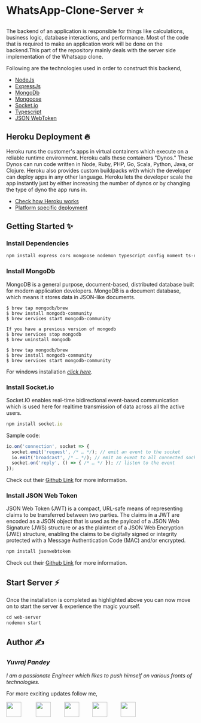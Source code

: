 # WhatsApp-Clone-Server ⭐

The backend of an application is responsible for things like calculations, business logic, database interactions, and performance. Most of the code that is required to make an application work will be done on the backend.This part of the repository mainly deals with the server side implementation of the Whatsapp clone. 

Following are the technologies used in order to construct this backend,
* <a href="https://nodejs.org/">NodeJs</a> 
* <a href="https://expressjs.com/">ExpressJs</a>
* <a href="https://www.mongodb.com/">MongoDb</a>
* <a href="https://mongoosejs.com/">Mongoose</a> 
* <a href="https://socket.io/">Socket.io</a><br> 
* <a href="https://www.typescriptlang.org/">Typescript</a>
* <a href="https://github.com/auth0/node-jsonwebtoken">JSON WebToken</a>

## Heroku Deployment 🔥
Heroku runs the customer's apps in virtual containers which execute on a reliable runtime environment. Heroku calls these containers "Dynos." These Dynos can run code written in Node, Ruby, PHP, Go, Scala, Python, Java, or Clojure. Heroku also provides custom buildpacks with which the developer can deploy apps in any other language. Heroku lets the developer scale the app instantly just by either increasing the number of dynos or by changing the type of dyno the app runs in.

* <a href="https://devcenter.heroku.com/articles/how-heroku-works">Check how Heroku works</a>
* <a href="https://devcenter.heroku.com/categories/deployment">Platform specific deployment</a>

## Getting Started ✨

### Install Dependencies
```js
npm install express cors mongoose nodemon typescript config moment ts-node
```

### Install MongoDb
MongoDB is a general purpose, document-based, distributed database built for modern application developers. MongoDB is a document database, which means it stores data in JSON-like documents.
```
$ brew tap mongodb/brew
$ brew install mongodb-community
$ brew services start mongodb-community

If you have a previous version of mongodb
$ brew services stop mongodb
$ brew uninstall mongodb

$ brew tap mongodb/brew
$ brew install mongodb-community
$ brew services start mongodb-community
```
For windows installation *<a href="https://docs.mongodb.com/manual/administration/install-community/" target="_blank">click here</a>*.


### Install Socket.io
Socket.IO enables real-time bidirectional event-based communication which is used here for realtime transmission of data across all the active users.
```js
npm install socket.io
```

Sample code:
```js
io.on('connection', socket => {
  socket.emit('request', /* … */); // emit an event to the socket
  io.emit('broadcast', /* … */); // emit an event to all connected sockets
  socket.on('reply', () => { /* … */ }); // listen to the event
});
```

Check out their <a href="https://github.com/socketio/socket.io">Github Link</a> for more information.

### Install JSON Web Token

JSON Web Token (JWT) is a compact, URL-safe means of representing claims to be transferred between two parties.  The claims in a JWT are encoded as a JSON object that is used as the payload of a JSON Web Signature (JWS) structure or as the plaintext of a JSON Web Encryption (JWE) structure, enabling the claims to be digitally signed or integrity protected with a Message Authentication Code (MAC) and/or encrypted.
```js
npm install jsonwebtoken
```
Check out their <a href="https://github.com/auth0/node-jsonwebtoken">Github Link</a> for more information.

## Start Server ⚡
Once the installation is completed as highlighted above you can now move on to start the server & experience the magic yourself.
```js
cd web-server
nodemon start
```

## Author  ✍️
### *Yuvraj Pandey*
*I am a passionate Engineer which likes to push himself on various fronts of technologies.*  

For more exciting updates follow me,

<a href="https://twitter.com/yuvrajpy24" target="_blank"><img src="https://github.com/yuvraj24/LiveSmashBar/blob/master/images/twitter.png" width="40" height="40"></a> &nbsp;&nbsp;&nbsp;&nbsp;&nbsp;&nbsp;&nbsp;&nbsp;&nbsp;<a href="https://www.linkedin.com/in/yuvraj24" target="_blank"><img src="https://github.com/yuvraj24/LiveSmashBar/blob/master/images/linkedin.png" width="40" height="40"></a>&nbsp;&nbsp;&nbsp;&nbsp;&nbsp;&nbsp;&nbsp;&nbsp;&nbsp;<a href="https://github.com/yuvraj24" target="_blank"><img src="https://github.com/yuvraj24/LiveSmashBar/blob/master/images/github.png" height="40"></a>&nbsp;&nbsp;&nbsp;&nbsp;&nbsp;&nbsp;&nbsp;&nbsp;&nbsp;<a href="https://medium.com/@yuvrajpandey24" target="_blank"><img src="https://github.com/yuvraj24/LiveSmashBar/blob/master/images/medium.png" width="40" height="40"></a>&nbsp;&nbsp;&nbsp;&nbsp;&nbsp;&nbsp;&nbsp;&nbsp;&nbsp;<a href="https://play.google.com/store/apps/developer?id=Yuvraj+Pandey"><img src="https://github.com/yuvraj24/LiveSmashBar/blob/master/images/playstore.png" width="40" height="40"></a>

